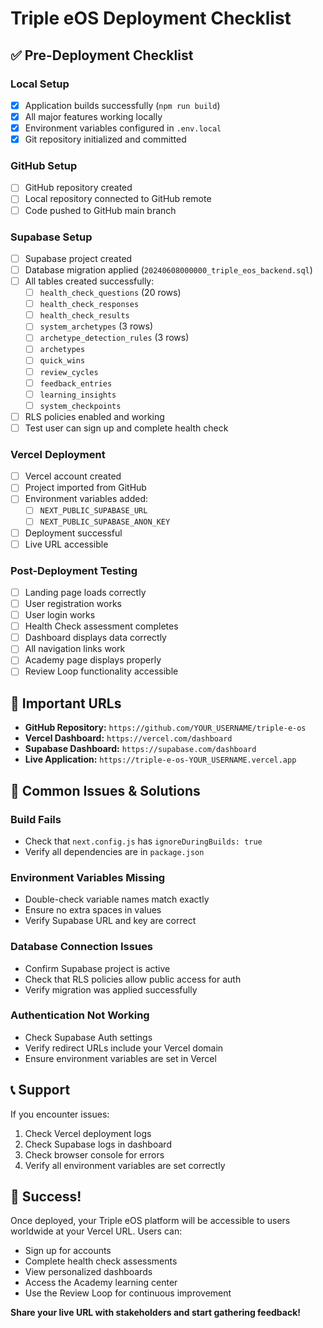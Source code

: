 # Triple eOS Deployment Checklist

## ✅ Pre-Deployment Checklist

### Local Setup
- [x] Application builds successfully (`npm run build`)
- [x] All major features working locally
- [x] Environment variables configured in `.env.local`
- [x] Git repository initialized and committed

### GitHub Setup
- [ ] GitHub repository created
- [ ] Local repository connected to GitHub remote
- [ ] Code pushed to GitHub main branch

### Supabase Setup
- [ ] Supabase project created
- [ ] Database migration applied (`20240608000000_triple_eos_backend.sql`)
- [ ] All tables created successfully:
  - [ ] `health_check_questions` (20 rows)
  - [ ] `health_check_responses`
  - [ ] `health_check_results`
  - [ ] `system_archetypes` (3 rows)
  - [ ] `archetype_detection_rules` (3 rows)
  - [ ] `archetypes`
  - [ ] `quick_wins`
  - [ ] `review_cycles`
  - [ ] `feedback_entries`
  - [ ] `learning_insights`
  - [ ] `system_checkpoints`
- [ ] RLS policies enabled and working
- [ ] Test user can sign up and complete health check

### Vercel Deployment
- [ ] Vercel account created
- [ ] Project imported from GitHub
- [ ] Environment variables added:
  - [ ] `NEXT_PUBLIC_SUPABASE_URL`
  - [ ] `NEXT_PUBLIC_SUPABASE_ANON_KEY`
- [ ] Deployment successful
- [ ] Live URL accessible

### Post-Deployment Testing
- [ ] Landing page loads correctly
- [ ] User registration works
- [ ] User login works
- [ ] Health Check assessment completes
- [ ] Dashboard displays data correctly
- [ ] All navigation links work
- [ ] Academy page displays properly
- [ ] Review Loop functionality accessible

## 🔗 Important URLs

- **GitHub Repository:** `https://github.com/YOUR_USERNAME/triple-e-os`
- **Vercel Dashboard:** `https://vercel.com/dashboard`
- **Supabase Dashboard:** `https://supabase.com/dashboard`
- **Live Application:** `https://triple-e-os-YOUR_USERNAME.vercel.app`

## 🚨 Common Issues & Solutions

### Build Fails
- Check that `next.config.js` has `ignoreDuringBuilds: true`
- Verify all dependencies are in `package.json`

### Environment Variables Missing
- Double-check variable names match exactly
- Ensure no extra spaces in values
- Verify Supabase URL and key are correct

### Database Connection Issues
- Confirm Supabase project is active
- Check that RLS policies allow public access for auth
- Verify migration was applied successfully

### Authentication Not Working
- Check Supabase Auth settings
- Verify redirect URLs include your Vercel domain
- Ensure environment variables are set in Vercel

## 📞 Support

If you encounter issues:
1. Check Vercel deployment logs
2. Check Supabase logs in dashboard
3. Check browser console for errors
4. Verify all environment variables are set correctly

## 🎉 Success!

Once deployed, your Triple eOS platform will be accessible to users worldwide at your Vercel URL. Users can:
- Sign up for accounts
- Complete health check assessments
- View personalized dashboards
- Access the Academy learning center
- Use the Review Loop for continuous improvement

**Share your live URL with stakeholders and start gathering feedback!** 